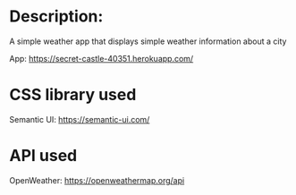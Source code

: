 # Description: 
A simple weather app that displays simple weather information about a city 

App: https://secret-castle-40351.herokuapp.com/

# CSS library used
Semantic UI: https://semantic-ui.com/
# API used
OpenWeather: https://openweathermap.org/api
